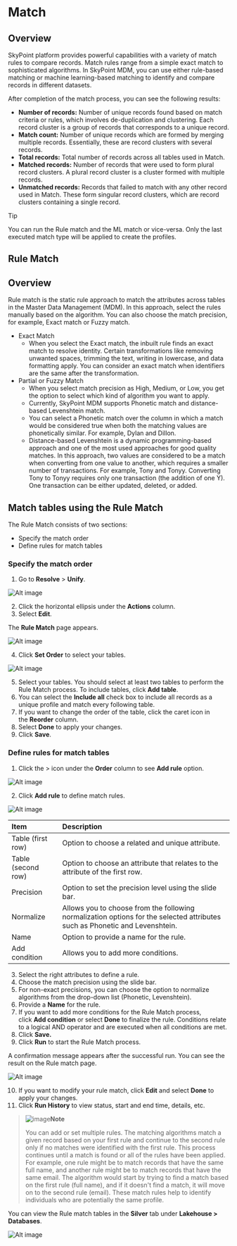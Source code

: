 # Match

## Overview

SkyPoint platform provides powerful capabilities with a variety of match rules to compare records. Match rules range from a simple exact match to sophisticated algorithms. In SkyPoint MDM, you can use either rule-based matching or machine learning-based matching to identify and compare records in different datasets.

After completion of the match process, you can see the following results:

- **Number of records:** Number of unique records found based on match criteria or rules, which involves de-duplication and clustering. Each record cluster is a group of records that corresponds to a unique record.
- **Match count:** Number of unique records which are formed by merging multiple records. Essentially, these are record clusters with several records.
- **Total records:** Total number of records across all tables used in Match.
- **Matched records:** Number of records that were used to form plural record clusters. A plural record cluster is a cluster formed with multiple records.
- **Unmatched records:** Records that failed to match with any other record used in Match. These form singular record clusters, which are record clusters containing a single record.

> [!Tip]
> You can run the Rule match and the ML match or vice-versa. Only the last executed match type will be applied to create the profiles.

## Rule Match

## Overview

Rule match is the static rule approach to match the attributes across tables in the Master Data Management (MDM). In this approach, select the rules manually based on the algorithm. You can also choose the match precision, for example, Exact match or Fuzzy match.

- Exact Match
  - When you select the Exact match, the inbuilt rule finds an exact match to resolve identity. Certain transformations like removing unwanted spaces, trimming the text, writing in lowercase, and data formatting apply. You can consider an exact match when identifiers are the same after the transformation.
- Partial or Fuzzy Match
  - When you select match precision as High, Medium, or Low, you get the option to select which kind of algorithm you want to apply.
  - Currently, SkyPoint MDM supports Phonetic match and distance-based Levenshtein match.
  - You can select a Phonetic match over the column in which a match would be considered true when both the matching values are phonetically similar. For example, Dylan and Dillon.
  - Distance-based Levenshtein is a dynamic programming-based approach and one of the most used approaches for good quality matches. In this approach, two values are considered to be a match when converting from one value to another, which requires a smaller number of transactions. For example, Tony and Tonyy. Converting Tony to Tonyy requires only one transaction (the addition of one Y). One transaction can be either updated, deleted, or added. 

## Match tables using the Rule Match

The Rule Match consists of two sections:

- Specify the match order
- Define rules for match tables

### Specify the match order

1. Go to **Resolve** > **Unify**.

![Alt image](/doc_snippets/UnifyAddRuleMatch.png)

2. Click the horizontal ellipsis under the **Actions** column.
3. Select **Edit**.

The **Rule Match** page appears.

![Alt image](/doc_snippets/RuleMatchWindow.png)

4. Click **Set Order** to select your tables.

![Alt image](/doc_snippets/RuleMatchOrder.png)

5. Select your tables. You should select at least two tables to perform the Rule Match process. To include tables, click **Add table**.
6. You can select the **Include all** check box to include all records as a unique profile and match every following table.
7. If you want to change the order of the table, click the caret icon in the **Reorder** column.
8. Select **Done** to apply your changes.
9. Click **Save**.

### Define rules for match tables

1. Click the > icon under the **Order** column to see **Add rule** option.

![Alt image](/doc_snippets/RuleMatchRecordDetails.png)

2. Click **Add rule** to define match rules.

![Alt image](/doc_snippets/RuleMatchAddRule.png)


|Item|Description|
| :- | :- |
|Table (first row)|Option to choose a related and unique attribute.|
|Table (second row)|Option to choose an attribute that relates to the attribute of the first row.|
|Precision|Option to set the precision level using the slide bar.|
|Normalize|Allows you to choose from the following normalization options for the selected attributes such as Phonetic and Levenshtein.|
|Name|Option to provide a name for the rule.|
|Add condition|Allows you to add more conditions.|

3. Select the right attributes to define a rule.
4. Choose the match precision using the slide bar.
5. For non-exact precisions, you can choose the option to normalize algorithms from the drop-down list (Phonetic, Levenshtein).
6. Provide a **Name** for the rule.
7. If you want to add more conditions for the Rule Match process, click **Add condition** or select **Done** to finalize the rule. Conditions relate to a logical AND operator and are executed when all conditions are met.
8. Click **Save.**
9. Click **Run** to start the Rule Match process.

A confirmation message appears after the successful run. You can see the result on the Rule match page.

![Alt image](/doc_snippets/RuleMatchOutput.png) 

10. If you want to modify your rule match, click **Edit** and select **Done** to apply your changes.
11. Click **Run History** to view status, start and end time, details, etc.

> ![image](/doc_snippets/Note_icon.png)**Note** 
> 
> You can add or set multiple rules. The matching algorithms match a given record based on your first rule and continue to the second rule only if no matches were identified with the first rule. This process continues until a match is found or all of the rules have been applied. For example, one rule might be to match records that have the same full name, and another rule might be to match records that have the same email. The algorithm would start by trying to find a match based on the first rule (full name), and if it doesn't find a match, it will move on to the second rule (email). These match rules help to identify individuals who are potentially the same profile.

You can view the Rule match tables in the **Silver** tab under **Lakehouse > Databases**.


![Alt image](/doc_snippets/MatchSilver.png) 

